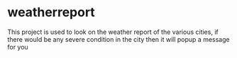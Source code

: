 # weatherreport
This project is used to look on the weather report of the various cities, if there would be any severe condition in the city then it will popup a message for you
